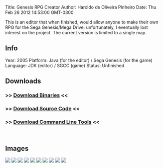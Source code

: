 Title: Genesis RPG Creator
Author: Haroldo de Oliveira Pinheiro
Date: Thu Feb 26 2012 14:53:00 GMT-0300

This is an editor that when finished, would allow anyone to make their own RPG for the Sega Genesis/Mega Drive; unfortunately, I eventually lost interest on the project. The current version is limited to a single map.

## Info
Year: 2005
Platform: Java (for the editor) / Sega Genesis (for the game)
Language: JDK (editor) / SGCC (game)
Status: Unfinished

## Downloads
### >> [Download Binaries](downloads/genesisrpgcreator_0.05_alpha.zip "Download Genesis RPG Creator Binaries") <<
### >> [Download Source Code](downloads/genesisrpgcreator_0.05_alpha_src.zip "Download Genesis RPG Creator Source Code") <<
### >> [Download Command Line Tools](downloads/grpgc_command_line_tools.zip "Download Genesis RPG Creator Command Line Tools") <<
<br>

## Images

<div class="ContentFlow">
	<div class="flow">
		<img class="item" src="/genesis-rpg-creator/grpgc-1.png" />
		<img class="item" src="/genesis-rpg-creator/grpgc-2.png" />
		<img class="item" src="/genesis-rpg-creator/grpgc-3.png" />
		<img class="item" src="/genesis-rpg-creator/grpgc-4.png" />
		<img class="item" src="/genesis-rpg-creator/grpgc-5.png" />
		<img class="item" src="/genesis-rpg-creator/grpgc-6.png" />
		<img class="item" src="/genesis-rpg-creator/grpgc-b-1.png" />
		<img class="item" src="/genesis-rpg-creator/grpgc-b-2.png" />
		<img class="item" src="/genesis-rpg-creator/grpgc-b-3.png" />
		<img class="item" src="/genesis-rpg-creator/grpgc-b-4.png" />
	</div>
</div>


[Vision-8]: (http://www.permadi.com/tutorial/raycast/)
[CHIP-8]: (http://www.komkon.org/~dekogel/vision8.html)